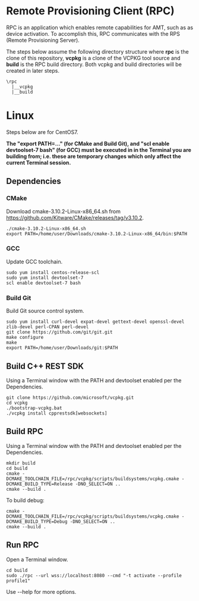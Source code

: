 # Remote Provisioning Client (RPC)

RPC is an application which enables remote capabilities for AMT, such as as device activation. To accomplish this, RPC communicates with the RPS (Remote Provisioning Server).

The steps below assume the following directory structure where **rpc** is the clone of this repository, **vcpkg** is a clone of the VCPKG tool source and **build** is the RPC build directory. Both vcpkg and build directories will be created in later steps.

```
\rpc
  |__vcpkg
  |__build
```

# Linux

Steps below are for CentOS7.

**The "export PATH=..." (for CMake and Build Git), and "scl enable devtoolset-7 bash" (for GCC) must be executed in in the Terminal you are building from; i.e. these are temporary changes which only affect the current Terminal session.**

## Dependencies

### CMake
Download cmake-3.10.2-Linux-x86_64.sh from https://github.com/Kitware/CMake/releases/tag/v3.10.2.
    
```
./cmake-3.10.2-Linux-x86_64.sh
export PATH=/home/user/Downloads/cmake-3.10.2-Linux-x86_64/bin:$PATH
```

### GCC
Update GCC toolchain.

```
sudo yum install centos-release-scl
sudo yum install devtoolset-7
scl enable devtoolset-7 bash
```

### Build Git
Build Git source control system.
```
sudo yum install curl-devel expat-devel gettext-devel openssl-devel zlib-devel perl-CPAN perl-devel
git clone https://github.com/git/git.git
make configure
make
export PATH=/home/user/Downloads/git:$PATH
```

## Build C++ REST SDK

Using a Terminal window with the PATH and devtoolset enabled per the Dependencies.

```
git clone https://github.com/microsoft/vcpkg.git
cd vcpkg
./bootstrap-vcpkg.bat
./vcpkg install cpprestsdk[websockets]
```

## Build RPC

Using a Terminal window with the PATH and devtoolset enabled per the Dependencies.

```
mkdir build
cd build
cmake -DCMAKE_TOOLCHAIN_FILE=/rpc/vcpkg/scripts/buildsystems/vcpkg.cmake -DCMAKE_BUILD_TYPE=Release -DNO_SELECT=ON ..
cmake --build .
```

To build debug:
```
cmake -DCMAKE_TOOLCHAIN_FILE=/rpc/vcpkg/scripts/buildsystems/vcpkg.cmake -DCMAKE_BUILD_TYPE=Debug -DNO_SELECT=ON ..
cmake --build .
```

## Run RPC

Open a Terminal window.

```
cd build
sudo ./rpc --url wss://localhost:8080 --cmd "-t activate --profile profile1"
```

Use --help for more options.
